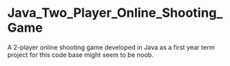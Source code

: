 # Java_Two_Player_Online_Shooting_Game
A 2-player online shooting game developed in Java as a first year term project for this code base might seem to be noob.
